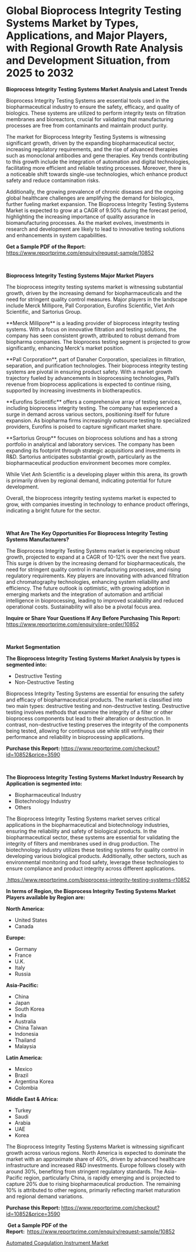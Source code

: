 <p><h1>Global Bioprocess Integrity Testing Systems Market by Types, Applications, and Major Players, with Regional Growth Rate Analysis and Development Situation, from 2025 to 2032</h1></p><p><strong>Bioprocess Integrity Testing Systems Market Analysis and Latest Trends</strong></p>
<p><p>Bioprocess Integrity Testing Systems are essential tools used in the biopharmaceutical industry to ensure the safety, efficacy, and quality of biologics. These systems are utilized to perform integrity tests on filtration membranes and bioreactors, crucial for validating that manufacturing processes are free from contaminants and maintain product purity. </p><p>The market for Bioprocess Integrity Testing Systems is witnessing significant growth, driven by the expanding biopharmaceutical sector, increasing regulatory requirements, and the rise of advanced therapies such as monoclonal antibodies and gene therapies. Key trends contributing to this growth include the integration of automation and digital technologies, facilitating more efficient and reliable testing processes. Moreover, there is a noticeable shift towards single-use technologies, which enhance product safety and reduce contamination risks.</p><p>Additionally, the growing prevalence of chronic diseases and the ongoing global healthcare challenges are amplifying the demand for biologics, further fueling market expansion. The Bioprocess Integrity Testing Systems Market is expected to grow at a CAGR of 9.50% during the forecast period, highlighting the increasing importance of quality assurance in biomanufacturing processes. As the market evolves, investments in research and development are likely to lead to innovative testing solutions and enhancements in system capabilities.</p></p>
<p><strong>Get a Sample PDF of the Report:&nbsp;</strong> <a href="https://www.reportprime.com/enquiry/request-sample/10852?utm_campaign=2746&utm_medium=2&utm_source=Github&utm_content=ia&utm_term=20032025&utm_id=bioprocess-integrity-testing-systems">https://www.reportprime.com/enquiry/request-sample/10852</a></p>
<p>&nbsp;</p>
<p><strong>Bioprocess Integrity Testing Systems Major Market Players</strong></p>
<p><p>The bioprocess integrity testing systems market is witnessing substantial growth, driven by the increasing demand for biopharmaceuticals and the need for stringent quality control measures. Major players in the landscape include Merck Millipore, Pall Corporation, Eurofins Scientific, Viet Anh Scientific, and Sartorius Group.</p><p>**Merck Millipore** is a leading provider of bioprocess integrity testing systems. With a focus on innovative filtration and testing solutions, the company has seen consistent growth, attributed to robust demand from biopharma companies. The bioprocess testing segment is projected to grow significantly, enhancing Merck's market position.</p><p>**Pall Corporation**, part of Danaher Corporation, specializes in filtration, separation, and purification technologies. Their bioprocess integrity testing systems are pivotal in ensuring product safety. With a market growth trajectory fueled by advancements in bioprocessing technologies, Pall’s revenue from bioprocess applications is expected to continue rising, supported by increasing investments in biotherapeutics.</p><p>**Eurofins Scientific** offers a comprehensive array of testing services, including bioprocess integrity testing. The company has experienced a surge in demand across various sectors, positioning itself for future expansion. As biopharma firms increasingly outsource testing to specialized providers, Eurofins is poised to capture significant market share.</p><p>**Sartorius Group** focuses on bioprocess solutions and has a strong portfolio in analytical and laboratory services. The company has been expanding its footprint through strategic acquisitions and investments in R&D. Sartorius anticipates substantial growth, particularly as the biopharmaceutical production environment becomes more complex.</p><p>While Viet Anh Scientific is a developing player within this arena, its growth is primarily driven by regional demand, indicating potential for future development. </p><p>Overall, the bioprocess integrity testing systems market is expected to grow, with companies investing in technology to enhance product offerings, indicating a bright future for the sector.</p></p>
<p>&nbsp;</p>
<p><strong>What Are The Key Opportunities For Bioprocess Integrity Testing Systems Manufacturers?</strong></p>
<p><p>The Bioprocess Integrity Testing Systems market is experiencing robust growth, projected to expand at a CAGR of 10-12% over the next five years. This surge is driven by the increasing demand for biopharmaceuticals, the need for stringent quality control in manufacturing processes, and rising regulatory requirements. Key players are innovating with advanced filtration and chromatography technologies, enhancing system reliability and efficiency. The future outlook is optimistic, with growing adoption in emerging markets and the integration of automation and artificial intelligence in bioprocessing, leading to improved scalability and reduced operational costs. Sustainability will also be a pivotal focus area.</p></p>
<p><strong>Inquire or Share Your Questions If Any Before Purchasing This Report:</strong> <a href="https://www.reportprime.com/enquiry/pre-order/10852?utm_campaign=2746&utm_medium=2&utm_source=Github&utm_content=ia&utm_term=20032025&utm_id=bioprocess-integrity-testing-systems">https://www.reportprime.com/enquiry/pre-order/10852</a></p>
<p>&nbsp;</p>
<p><strong>Market Segmentation</strong></p>
<p><strong>The Bioprocess Integrity Testing Systems Market Analysis by types is segmented into:</strong></p>
<p><ul><li>Destructive Testing</li><li>Non-Destructive Testing</li></ul></p>
<p><p>Bioprocess Integrity Testing Systems are essential for ensuring the safety and efficacy of biopharmaceutical products. The market is classified into two main types: destructive testing and non-destructive testing. Destructive testing involves methods that examine the integrity of a filter or other bioprocess components but lead to their alteration or destruction. In contrast, non-destructive testing preserves the integrity of the components being tested, allowing for continuous use while still verifying their performance and reliability in bioprocessing applications.</p></p>
<p><strong>Purchase this Report:&nbsp;</strong><a href="https://www.reportprime.com/checkout?id=10852&price=3590&utm_campaign=2746&utm_medium=2&utm_source=Github&utm_content=ia&utm_term=20032025&utm_id=bioprocess-integrity-testing-systems">https://www.reportprime.com/checkout?id=10852&price=3590</a></p>
<p>&nbsp;</p>
<p><strong>The Bioprocess Integrity Testing Systems Market Industry Research by Application is segmented into:</strong></p>
<p><ul><li>Biopharmaceutical Industry</li><li>Biotechnology Industry</li><li>Others</li></ul></p>
<p><p>The Bioprocess Integrity Testing Systems market serves critical applications in the biopharmaceutical and biotechnology industries, ensuring the reliability and safety of biological products. In the biopharmaceutical sector, these systems are essential for validating the integrity of filters and membranes used in drug production. The biotechnology industry utilizes these testing systems for quality control in developing various biological products. Additionally, other sectors, such as environmental monitoring and food safety, leverage these technologies to ensure compliance and product integrity across different applications.</p></p>
<p><a href="https://www.reportprime.com/bioprocess-integrity-testing-systems-r10852?utm_campaign=2746&utm_medium=2&utm_source=Github&utm_content=ia&utm_term=20032025&utm_id=bioprocess-integrity-testing-systems">&nbsp;https://www.reportprime.com/bioprocess-integrity-testing-systems-r10852</a></p>
<p><strong>In terms of Region, the Bioprocess Integrity Testing Systems Market Players available by Region are:</strong></p>
<p>
    <p> <strong> North America: </strong>
        <ul>
            <li>United States</li>
            <li>Canada</li>
        </ul>
        </p> 
    <p> <strong> Europe: </strong>
        <ul>
            <li>Germany</li>
            <li>France</li>
            <li>U.K.</li>
            <li>Italy</li>
            <li>Russia</li>
        </ul>
        </p> 
    <p> <strong> Asia-Pacific: </strong>
        <ul>
            <li>China</li>
            <li>Japan</li>
            <li>South Korea</li>
            <li>India</li>
            <li>Australia</li>
            <li>China Taiwan</li>
            <li>Indonesia</li>
            <li>Thailand</li>
            <li>Malaysia</li>
        </ul>
        </p> 
    <p> <strong> Latin America: </strong>
        <ul>
            <li>Mexico</li>
            <li>Brazil</li>
            <li>Argentina Korea</li>
            <li>Colombia</li>
        </ul>
        </p> 
    <p> <strong> Middle East & Africa: </strong>
        <ul>
            <li>Turkey</li>
            <li>Saudi</li>
            <li>Arabia</li>
            <li>UAE</li>
            <li>Korea</li>
        </ul>
    </p>
    </p>
<p><p>The Bioprocess Integrity Testing Systems Market is witnessing significant growth across various regions. North America is expected to dominate the market with an approximate share of 40%, driven by advanced healthcare infrastructure and increased R&D investments. Europe follows closely with around 30%, benefiting from stringent regulatory standards. The Asia-Pacific region, particularly China, is rapidly emerging and is projected to capture 20% due to rising biopharmaceutical production. The remaining 10% is attributed to other regions, primarily reflecting market maturation and regional demand variations.</p></p>
<p><strong>Purchase this Report: </strong><a href="https://www.reportprime.com/checkout?id=10852&price=3590&utm_campaign=2746&utm_medium=2&utm_source=Github&utm_content=ia&utm_term=20032025&utm_id=bioprocess-integrity-testing-systems">https://www.reportprime.com/checkout?id=10852&price=3590</a></p>
<p>&nbsp;<strong>Get a Sample PDF of the Report:&nbsp;&nbsp;</strong><a href="https://www.reportprime.com/enquiry/request-sample/10852?utm_campaign=2746&utm_medium=2&utm_source=Github&utm_content=ia&utm_term=20032025&utm_id=bioprocess-integrity-testing-systems">https://www.reportprime.com/enquiry/request-sample/10852</a></p>
<p><strong></strong></p>
<p><p><a href="https://github.com/organophelia8282/Market-Research-Report-List-1/blob/main/automated-coagulation-instrument-market.md?utm_campaign=2746&utm_medium=2&utm_source=Github&utm_content=ia&utm_term=20032025&utm_id=bioprocess-integrity-testing-systems">Automated Coagulation Instrument Market</a></p></p>